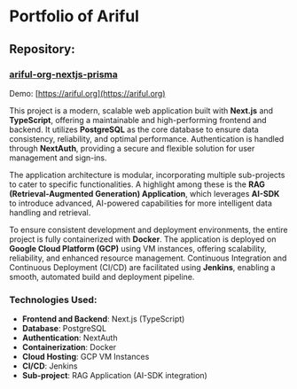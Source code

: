 # Portfolio of Ariful

## Repository: 
### [ariful-org-nextjs-prisma](https://github.com/ariful-org-nextjs-prisma)
Demo: [https://ariful.org](https://ariful.org)

This project is a modern, scalable web application built with **Next.js** and **TypeScript**, offering a maintainable and high-performing frontend and backend. It utilizes **PostgreSQL** as the core database to ensure data consistency, reliability, and optimal performance. Authentication is handled through **NextAuth**, providing a secure and flexible solution for user management and sign-ins.

The application architecture is modular, incorporating multiple sub-projects to cater to specific functionalities. A highlight among these is the **RAG (Retrieval-Augmented Generation) Application**, which leverages **AI-SDK** to introduce advanced, AI-powered capabilities for more intelligent data handling and retrieval.

To ensure consistent development and deployment environments, the entire project is fully containerized with **Docker**. The application is deployed on **Google Cloud Platform (GCP)** using VM instances, offering scalability, reliability, and enhanced resource management. Continuous Integration and Continuous Deployment (CI/CD) are facilitated using **Jenkins**, enabling a smooth, automated build and deployment pipeline.

### Technologies Used:
- **Frontend and Backend**: Next.js (TypeScript)
- **Database**: PostgreSQL
- **Authentication**: NextAuth
- **Containerization**: Docker
- **Cloud Hosting**: GCP VM Instances
- **CI/CD**: Jenkins
- **Sub-project**: RAG Application (AI-SDK integration)
